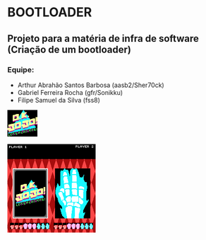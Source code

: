 # BOOTLOADER
## Projeto para a matéria de infra de software (Criação de um bootloader)
### Equipe:
- Arthur Abrahão Santos Barbosa (aasb2/Sher70ck)
- Gabriel Ferreira Rocha (gfr/Sonikku)
- Filipe Samuel da Silva (fss8)


![Game](titlecard.png)

![Gam1](game.png)
